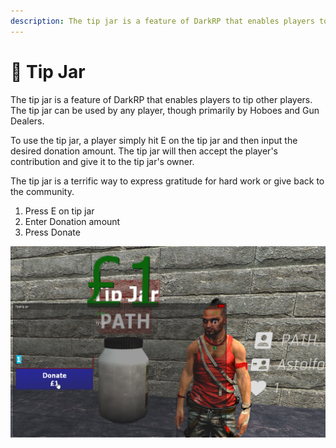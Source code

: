 ```yaml
---
description: The tip jar is a feature of DarkRP that enables players to tip other players.
---
```


# 💸 Tip Jar

The tip jar is a feature of DarkRP that enables players to tip other players. The tip jar can be used by any player, though primarily by Hoboes and Gun Dealers.&#x20;

To use the tip jar, a player simply hit E on the tip jar and then input the desired donation amount. The tip jar will then accept the player's contribution and give it to the tip jar's owner.&#x20;

The tip jar is a terrific way to express gratitude for hard work or give back to the community.

1. Press E on tip jar
2. Enter Donation amount
3. Press Donate

![Tip jar Donation Menu](<../.gitbook/assets/image (1) (1).png>)
